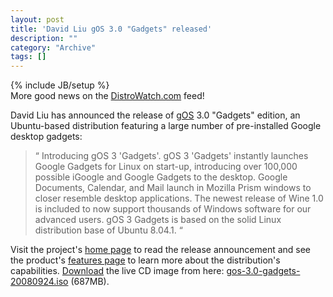 ```yaml
--- 
layout: post 
title: 'David Liu gOS 3.0 "Gadgets" released'
description: ""
category: "Archive"
tags: []
---
```

{% include JB/setup %}  
More good news on the <a href="http://distrowatch.com/">DistroWatch.com</a> feed!



David Liu has announced the release of <a href="http://www.thinkgos.com/">gOS</a> 3.0 "Gadgets" edition, an Ubuntu-based distribution featuring a large number of pre-installed Google desktop gadgets: 



<blockquote>
 <span class="bqstart">&#8220;</span>
    Introducing gOS 3 'Gadgets'. gOS 3 'Gadgets' instantly launches Google Gadgets for Linux on start-up, introducing over 100,000 possible iGoogle and Google Gadgets to the desktop. Google Documents, Calendar, and Mail launch in Mozilla Prism windows to closer resemble desktop applications. The newest release of Wine 1.0 is included to now support thousands of Windows software for our advanced users. gOS 3 Gadgets is based on the solid Linux distribution base of Ubuntu 8.04.1.
  <span class="bqend">&#8220;</span>
</blockquote>



Visit the project's <a href="http://www.thinkgos.com/gos.php">home page</a> to read the release announcement and see the product's <a href="http://www.thinkgos.com/gos-features.php">features page</a> to learn more about the distribution's capabilities. <a href="http://www.thinkgos.com/dgadgets.php">Download</a> the live CD image from here: <a href="http://gos.qmoon.com/releases/gos3gadgets/gos-3.0-gadgets-20080924.iso">gos-3.0-gadgets-20080924.iso</a> (687MB).